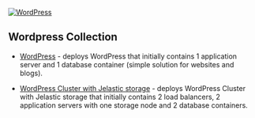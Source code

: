 [![WordPress](images/wp.png)](../../../wordpress)
## Wordpress Collection

* [WordPress](wordpress) - deploys WordPress that initially contains 1 application server and 1 database container (simple solution for websites and blogs).

* [WordPress Cluster with Jelastic storage](https://github.com/jelastic-jps/wordpress-cluster) - deploys WordPress Cluster with Jelastic storage that initially contains 2 load balancers, 2 application servers with one storage node and 2 database containers. 

